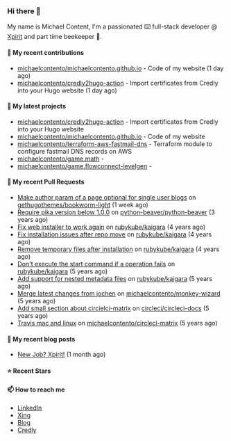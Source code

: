 ### Hi there 👋

My name is Michael Content, I'm a passionated ⌨️ full-stack developer @ [Xpirit](https://xpirit.com/) and part time beekeeper 🐝.

#### 👷 My recent contributions

- [michaelcontento/michaelcontento.github.io](https://github.com/michaelcontento/michaelcontento.github.io) - Code of my website (1 day ago)
- [michaelcontento/credly2hugo-action](https://github.com/michaelcontento/credly2hugo-action) - Import certificates from Credly into your Hugo website (1 day ago)

#### 🌱 My latest projects

- [michaelcontento/credly2hugo-action](https://github.com/michaelcontento/credly2hugo-action) - Import certificates from Credly into your Hugo website
- [michaelcontento/michaelcontento.github.io](https://github.com/michaelcontento/michaelcontento.github.io) - Code of my website
- [michaelcontento/terraform-aws-fastmail-dns](https://github.com/michaelcontento/terraform-aws-fastmail-dns) - Terraform module to configure fastmail DNS records on AWS
- [michaelcontento/game.math](https://github.com/michaelcontento/game.math) - 
- [michaelcontento/game.flowconnect-levelgen](https://github.com/michaelcontento/game.flowconnect-levelgen) - 

#### 🔨 My recent Pull Requests

- [Make author param of a page optional for single user blogs](https://github.com/gethugothemes/bookworm-light/pull/30) on [gethugothemes/bookworm-light](https://github.com/gethugothemes/bookworm-light) (1 week ago)
- [Require pika version below 1.0.0](https://github.com/python-beaver/python-beaver/pull/433) on [python-beaver/python-beaver](https://github.com/python-beaver/python-beaver) (3 years ago)
- [Fix web installer to work again](https://github.com/rubykube/kaigara/pull/51) on [rubykube/kaigara](https://github.com/rubykube/kaigara) (4 years ago)
- [Fix installation issues after repo move](https://github.com/rubykube/kaigara/pull/48) on [rubykube/kaigara](https://github.com/rubykube/kaigara) (4 years ago)
- [Remove temporary files after installation](https://github.com/rubykube/kaigara/pull/46) on [rubykube/kaigara](https://github.com/rubykube/kaigara) (4 years ago)
- [Don&#39;t execute the start command if a operation fails](https://github.com/rubykube/kaigara/pull/45) on [rubykube/kaigara](https://github.com/rubykube/kaigara) (5 years ago)
- [Add support for nested metadata files](https://github.com/rubykube/kaigara/pull/44) on [rubykube/kaigara](https://github.com/rubykube/kaigara) (5 years ago)
- [Merge latest changes from jochen](https://github.com/michaelcontento/monkey-wizard/pull/19) on [michaelcontento/monkey-wizard](https://github.com/michaelcontento/monkey-wizard) (5 years ago)
- [Add small section about circielci-matrix](https://github.com/circleci/circleci-docs/pull/949) on [circleci/circleci-docs](https://github.com/circleci/circleci-docs) (5 years ago)
- [Travis mac and linux](https://github.com/michaelcontento/circleci-matrix/pull/22) on [michaelcontento/circleci-matrix](https://github.com/michaelcontento/circleci-matrix) (5 years ago)

#### 📜 My recent blog posts

- [New Job? Xpirit!](https://www.michaelcontento.de/en/blog/2022/09-xpirit-ist-es-geworden/) (1 month ago)

#### ⭐ Recent Stars


#### 📫 How to reach me

- [LinkedIn](https://www.linkedin.com/in/michaelcontento/)
- [Xing](https://www.xing.com/profile/Michael_Contento)
- [Blog](https://www.michaelcontento.de)
- [Credly](https://www.credly.com/users/michael-contento)